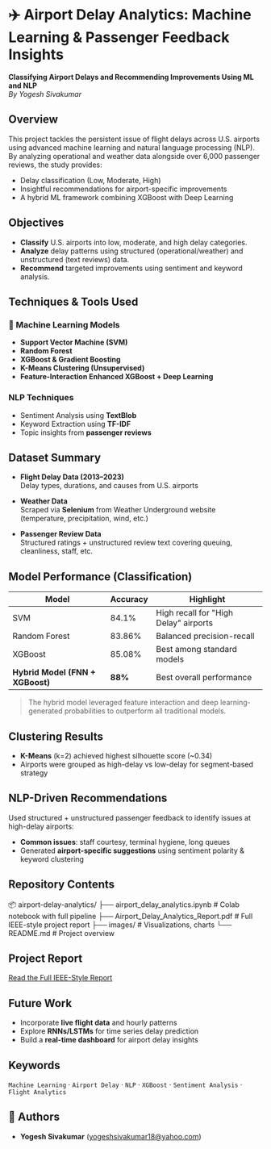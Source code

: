 
# ✈️ Airport Delay Analytics: Machine Learning & Passenger Feedback Insights

**Classifying Airport Delays and Recommending Improvements Using ML and NLP**  
_By Yogesh Sivakumar_


## Overview

This project tackles the persistent issue of flight delays across U.S. airports using advanced machine learning and natural language processing (NLP). By analyzing operational and weather data alongside over 6,000 passenger reviews, the study provides:

- Delay classification (Low, Moderate, High)
- Insightful recommendations for airport-specific improvements
- A hybrid ML framework combining XGBoost with Deep Learning


## Objectives

- **Classify** U.S. airports into low, moderate, and high delay categories.
- **Analyze** delay patterns using structured (operational/weather) and unstructured (text reviews) data.
- **Recommend** targeted improvements using sentiment and keyword analysis.


## Techniques & Tools Used

### 🔬 Machine Learning Models
- **Support Vector Machine (SVM)**
- **Random Forest**
- **XGBoost & Gradient Boosting**
- **K-Means Clustering (Unsupervised)**
- **Feature-Interaction Enhanced XGBoost + Deep Learning**

### NLP Techniques
- Sentiment Analysis using **TextBlob**
- Keyword Extraction using **TF-IDF**
- Topic insights from **passenger reviews**


## Dataset Summary

- **Flight Delay Data (2013–2023)**  
  Delay types, durations, and causes from U.S. airports

- **Weather Data**  
  Scraped via **Selenium** from Weather Underground website (temperature, precipitation, wind, etc.)

- **Passenger Review Data**  
  Structured ratings + unstructured review text covering queuing, cleanliness, staff, etc.


## Model Performance (Classification)

| Model | Accuracy | Highlight |
|-------|----------|-----------|
| SVM | 84.1% | High recall for "High Delay" airports |
| Random Forest | 83.86% | Balanced precision-recall |
| XGBoost | 85.08% | Best among standard models |
| **Hybrid Model (FNN + XGBoost)** | **88%** | Best overall performance |

> The hybrid model leveraged feature interaction and deep learning-generated probabilities to outperform all traditional models.


## Clustering Results

- **K-Means** (k=2) achieved highest silhouette score (~0.34)
- Airports were grouped as high-delay vs low-delay for segment-based strategy


## NLP-Driven Recommendations

Used structured + unstructured passenger feedback to identify issues at high-delay airports:

- **Common issues**: staff courtesy, terminal hygiene, long queues
- Generated **airport-specific suggestions** using sentiment polarity & keyword clustering


## Repository Contents

📦 airport-delay-analytics/
├── airport_delay_analytics.ipynb         # Colab notebook with full pipeline
├── Airport_Delay_Analytics_Report.pdf    # Full IEEE-style project report
├── images/                               # Visualizations, charts
└── README.md                             # Project overview


## Project Report

[Read the Full IEEE-Style Report](./Airport_Delay_Analytics_Report.pdf)


## Future Work

- Incorporate **live flight data** and hourly patterns
- Explore **RNNs/LSTMs** for time series delay prediction
- Build a **real-time dashboard** for airport delay insights


## Keywords

`Machine Learning` · `Airport Delay` · `NLP` · `XGBoost` · `Sentiment Analysis` · `Flight Analytics`

## 👥 Authors
  
- **Yogesh Sivakumar** (yogeshsivakumar18@yahoo.com)

